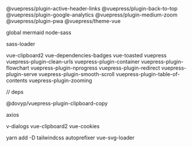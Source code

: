 @vuepress/plugin-active-header-links
@vuepress/plugin-back-to-top
@vuepress/plugin-google-analytics
@vuepress/plugin-medium-zoom
@vuepress/plugin-pwa
@vuepress/theme-vue

global
mermaid
node-sass

sass-loader

vue-clipboard2
vue-dependencies-badges
vue-toasted
vuepress
vuepress-plugin-clean-urls
vuepress-plugin-container
vuepress-plugin-flowchart
vuepress-plugin-nprogress
vuepress-plugin-redirect
vuepress-plugin-serve
vuepress-plugin-smooth-scroll
vuepress-plugin-table-of-contents
vuepress-plugin-zooming


// deps

@dovyp/vuepress-plugin-clipboard-copy


axios

v-dialogs
vue-clipboard2
vue-cookies


yarn add -D tailwindcss autoprefixer vue-svg-loader

